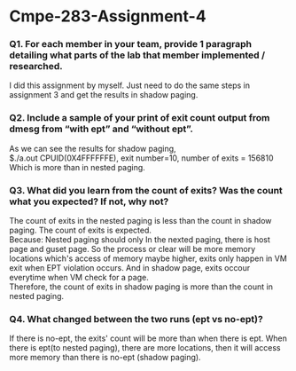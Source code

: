 # Cmpe-283-Assignment-4  
### Q1. For each member in your team, provide 1 paragraph detailing what parts of the lab that member implemented / researched.  
I did this assignment by myself. Just need to do the same steps in assignment 3 and get the results in shadow paging.  
### Q2. Include a sample of your print of exit count output from dmesg from “with ept” and “without ept”.  
As we can see the results for shadow paging,  
 $./a.out CPUID(0X4FFFFFFE), exit number=10, number of exits = 156810  
 Which is more than in nested paging. 
### Q3. What did you learn from the count of exits? Was the count what you expected? If not, why not?  
The count of exits in the nested paging is less than the count in shadow paging. 
The count of exits is expected.  
Because: Nested paging should only 
In the nexted paging, there is host page and guset page. So the process or clear will be more memory locations which's access of memory maybe higher, exits only happen in VM exit when EPT violation occurs. And in shadow page, exits occour everytime when VM check for a page.  
Therefore, the count of exits in shadow paging is more than the count in nested paging.
### Q4. What changed between the two runs (ept vs no-ept)?
 If there is no-ept, the exits' count will be more than when there is ept. When there is ept(to nested paging), there are more locations, then it will access more memory than there is no-ept (shadow paging). 
